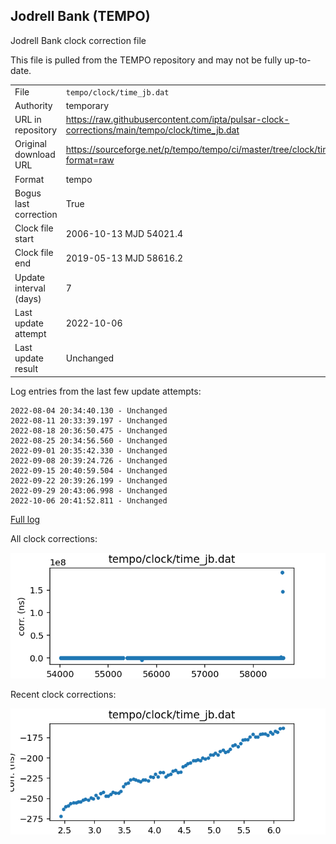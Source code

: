 
## Jodrell Bank (TEMPO)

Jodrell Bank clock correction file

This file is pulled from the TEMPO repository and may not be fully up-to-date.

|     |     |
|:--- |:--- |
| File | `tempo/clock/time_jb.dat` |
| Authority | temporary |
| URL in repository | <https://raw.githubusercontent.com/ipta/pulsar-clock-corrections/main/tempo/clock/time_jb.dat> |
| Original download URL | <https://sourceforge.net/p/tempo/tempo/ci/master/tree/clock/time_jb.dat?format=raw> |
| Format | tempo |
| Bogus last correction | True |
| Clock file start | 2006-10-13 MJD 54021.4 |
| Clock file end | 2019-05-13 MJD 58616.2 |
| Update interval (days) | 7 |
| Last update attempt | 2022-10-06 |
| Last update result | Unchanged |

Log entries from the last few update attempts:
```
2022-08-04 20:34:40.130 - Unchanged
2022-08-11 20:33:39.197 - Unchanged
2022-08-18 20:36:50.475 - Unchanged
2022-08-25 20:34:56.560 - Unchanged
2022-09-01 20:35:42.330 - Unchanged
2022-09-08 20:39:24.726 - Unchanged
2022-09-15 20:40:59.504 - Unchanged
2022-09-22 20:39:26.199 - Unchanged
2022-09-29 20:43:06.998 - Unchanged
2022-10-06 20:41:52.811 - Unchanged
```
[Full log](https://raw.githubusercontent.com/ipta/pulsar-clock-corrections/main/log/tempo/clock/time_jb.dat.log)


All clock corrections:

![plot of all clock corrections](time_jb.dat.png "All corrections")

Recent clock corrections:

![plot of recent clock corrections](time_jb.dat.short.png "Recent corrections")

